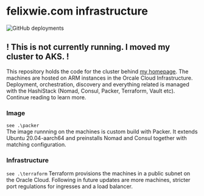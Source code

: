 # felixwie.com infrastructure

![GitHub deployments](https://img.shields.io/github/deployments/flexwie/infrastructure/production?label=deployment&logo=felixwie.com&style=for-the-badge)

## ! This is not currently running. I moved my cluster to AKS. !

This repository holds the code for the cluster behind [my homepage](https://felixwie.com).
The machines are hosted on ARM instances in the Orcale Cloud Infrastructure. Deployment, orchestration, discovery and everything related is managed with the HashiStack (Nomad, Consul, Packer, Terraform, Vault etc). Continue reading to learn more.

### Image

`see .\packer`  
The image runnning on the machines is custom build with Packer. It extends Ubuntu 20.04-aarch64 and preinstalls Nomad and Consul together with matching configuration.

### Infrastructure

`see .\terraform`
Terraform provisions the machines in a public subnet on the Oracle Cloud. Following in future updates are more machines, stricter port regulations for ingresses and a load balancer.
